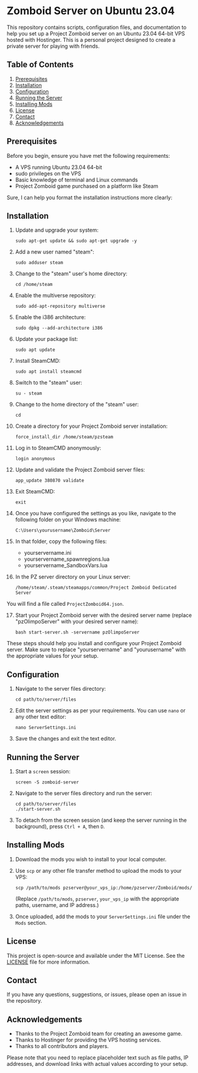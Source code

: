 # Zomboid Server on Ubuntu 23.04

This repository contains scripts, configuration files, and documentation to help you set up a Project Zomboid server on an Ubuntu 23.04 64-bit VPS hosted with Hostinger. This is a personal project designed to create a private server for playing with friends. 

## Table of Contents
1. [Prerequisites](#prerequisites)
2. [Installation](#installation)
3. [Configuration](#configuration)
4. [Running the Server](#running-the-server)
5. [Installing Mods](#installing-mods)
6. [License](#license)
7. [Contact](#contact)
8. [Acknowledgements](#acknowledgements)

## Prerequisites

Before you begin, ensure you have met the following requirements:

- A VPS running Ubuntu 23.04 64-bit
- sudo privileges on the VPS
- Basic knowledge of terminal and Linux commands
- Project Zomboid game purchased on a platform like Steam

Sure, I can help you format the installation instructions more clearly:

## Installation

1. Update and upgrade your system:

   ```
   sudo apt-get update && sudo apt-get upgrade -y
   ```

2. Add a new user named "steam":

   ```
   sudo adduser steam
   ```

3. Change to the "steam" user's home directory:

   ```
   cd /home/steam
   ```

4. Enable the multiverse repository:

   ```
   sudo add-apt-repository multiverse
   ```

5. Enable the i386 architecture:

   ```
   sudo dpkg --add-architecture i386
   ```

6. Update your package list:

   ```
   sudo apt update
   ```

7. Install SteamCMD:

   ```
   sudo apt install steamcmd
   ```

8. Switch to the "steam" user:

   ```
   su - steam
   ```

9. Change to the home directory of the "steam" user:

   ```
   cd
   ```

10. Create a directory for your Project Zomboid server installation:

    ```
    force_install_dir /home/steam/pzsteam
    ```

11. Log in to SteamCMD anonymously:

    ```
    login anonymous
    ```

12. Update and validate the Project Zomboid server files:

    ```
    app_update 380870 validate
    ```

13. Exit SteamCMD:

    ```
    exit
    ```

14. Once you have configured the settings as you like, navigate to the following folder on your Windows machine:

    ```
    C:\Users\yourusername\Zomboid\Server
    ```

15. In that folder, copy the following files:

    - yourservername.ini
    - yourservername_spawnregions.lua
    - yourservername_SandboxVars.lua

16. In the PZ server directory on your Linux server:

    ```
    /home/steam/.steam/steamapps/common/Project Zomboid Dedicated Server
    ```

   You will find a file called `ProjectZomboid64.json`.

17. Start your Project Zomboid server with the desired server name (replace "pzOlimpoServer" with your desired server name):

    ```
    bash start-server.sh -servername pzOlimpoServer
    ```

These steps should help you install and configure your Project Zomboid server. Make sure to replace "yourservername" and "yourusername" with the appropriate values for your setup.
## Configuration

1. Navigate to the server files directory:

    ```
    cd path/to/server/files
    ```

2. Edit the server settings as per your requirements. You can use `nano` or any other text editor:

    ```
    nano ServerSettings.ini
    ```

3. Save the changes and exit the text editor.

## Running the Server

1. Start a `screen` session:

    ```
    screen -S zomboid-server
    ```

2. Navigate to the server files directory and run the server:

    ```
    cd path/to/server/files
    ./start-server.sh
    ```

3. To detach from the screen session (and keep the server running in the background), press `Ctrl + A`, then `D`.

## Installing Mods

1. Download the mods you wish to install to your local computer.
2. Use `scp` or any other file transfer method to upload the mods to your VPS:

    ```
    scp /path/to/mods pzserver@your_vps_ip:/home/pzserver/Zomboid/mods/
    ```

    (Replace `/path/to/mods`, `pzserver`, `your_vps_ip` with the appropriate paths, username, and IP address.)

3. Once uploaded, add the mods to your `ServerSettings.ini` file under the `Mods` section.

## License

This project is open-source and available under the MIT License. See the [LICENSE](LICENSE) file for more information.

## Contact

If you have any questions, suggestions, or issues, please open an issue in the repository.

## Acknowledgements

- Thanks to the Project Zomboid team for creating an awesome game.
- Thanks to Hostinger for providing the VPS hosting services.
- Thanks to all contributors and players.

Please note that you need to replace placeholder text such as file paths, IP addresses, and download links with actual values according to your setup.
